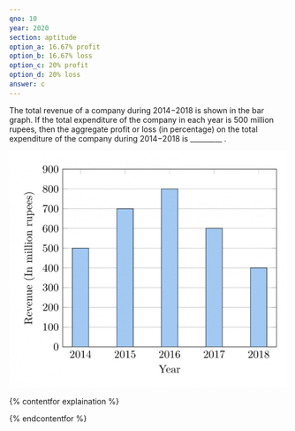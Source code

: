 ```yaml
---
qno: 10
year: 2020
section: aptitude
option_a: 16.67% profit
option_b: 16.67% loss
option_c: 20% profit
option_d: 20% loss
answer: c
---
```


The total revenue of a company during 2014−2018 is shown in the bar graph. If the total expenditure of the company in each year is 500 million rupees, then the aggregate profit or loss (in percentage) on the total expenditure of the company during 2014−2018 is _________ .

![GATE 2020 Set 1 General Aptitude Q10](/assets/images/gate-exams/2020-1-3.jpg)


{% contentfor explaination %}

{% endcontentfor %}